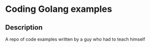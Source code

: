 # Coding Golang examples

## Description
A repo of code examples written by a guy who had to teach himself